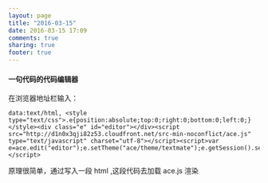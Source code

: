 ```yaml
---
layout: page
title: "2016-03-15"
date: 2016-03-15 17:09
comments: true
sharing: true
footer: true
---
```


#### 一句代码的代码编辑器

在浏览器地址栏输入：

```
data:text/html, <style type="text/css">.e{position:absolute;top:0;right:0;bottom:0;left:0;}</style><div class="e" id="editor"></div><script src="http://d1n0x3qji82z53.cloudfront.net/src-min-noconflict/ace.js" type="text/javascript" charset="utf-8"></script><script>var e=ace.edit("editor");e.setTheme("ace/theme/textmate");e.getSession().setMode("ace/mode/python");</script>
```

原理很简单，通过写入一段 html ,这段代码去加载 ace.js 渲染
